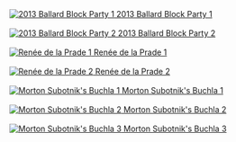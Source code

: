 <a href="2013-Ballard-Block-Party-1.jpg">
    <img src="thumbs/2013-Ballard-Block-Party-1.jpg" alt="2013 Ballard Block Party 1"/>
    2013 Ballard Block Party 1
    <br>
</a>
<br>
<a href="2013-Ballard-Block-Party-2.jpg">
    <img src="thumbs/2013-Ballard-Block-Party-2.jpg" alt="2013 Ballard Block Party 2"/>
    2013 Ballard Block Party 2
    <br>
</a>
<br>
<a href="Renee-de-la-Prade-1.jpg">
    <img src="thumbs/Renee-de-la-Prade-1.jpg" alt="Renée de la Prade 1"/>
    Renée de la Prade 1
    <br>
</a>
<br>
<a href="Renee-de-la-Prade-2.jpg">
    <img src="thumbs/Renee-de-la-Prade-2.jpg" alt="Renée de la Prade 2"/>
    Renée de la Prade 2
    <br>
</a>
<br>
<a href="morton-subotnik-buchla-1.jpg">
    <img src="thumbs/morton-subotnik-buchla-1.jpg" alt="Morton Subotnik's Buchla 1"/>
    Morton Subotnik's Buchla 1
    <br>
</a>
<br>
<a href="morton-subotnik-buchla-2.jpg">
    <img src="thumbs/morton-subotnik-buchla-2.jpg" alt="Morton Subotnik's Buchla 2"/>
    Morton Subotnik's Buchla 2
    <br>
</a>
<br>
<a href="morton-subotnik-buchla-3.jpg">
    <img src="thumbs/morton-subotnik-buchla-3.jpg" alt="Morton Subotnik's Buchla 3"/>
    Morton Subotnik's Buchla 3
    <br>
</a>
<br>
